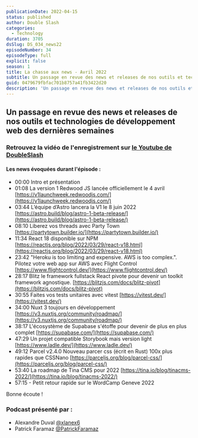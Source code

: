 ```yaml
---
publicationDate: 2022-04-15
status: published
author: Double Slash
categories:
  - Technology
duration: 3705
dsSlug: DS_034_news22
episodeNumber: 34
episodeType: full
explicit: false
season: 1
title: La chasse aux news - Avril 2022
subtitle: Un passage en revue des news et releases de nos outils et technologies de développement web des dernières semaines
guid: 0479679fbfac701b8757a41fb3422d20
description: 'Un passage en revue des news et releases de nos outils et technologies de développement web des dernières semaines Retrouvez la vidéo de l''enregistrement sur le Youtube de DoubleSlash Les news évoquées durant l''épisode : 00:00 Intro et présentation 01:08 La version 1 Redwood JS lancée officiellement le 4 avril https://v1launchweek.redwoodjs.com/ 03:44 L’équipe d’Astro lancera la V1 le 8 juin 2022 https://astro.build/blog/astro-1-beta-release/ 08:10 Liberez vos threads avec Party Town https://partytown.builder.io/ 11:34 React 18 disponible sur NPM https://reactjs.org/blog/2022/03/29/react-v18.html 23:42 "Heroku is too limiting and expensive. AWS is too complex.". Pilotez votre web app sur AWS avec Flight Control https://www.flightcontrol.dev/ 28:17 Blitz le framework fullstack React pivote pour devenir un toolkit framework agnostique. https://blitzjs.com/docs/blitz-pivot 30:55 Faites vos tests unitaires avec vitest https://vitest.dev/ 34:00 Nuxt 3 toujours en développement https://v3.nuxtjs.org/community/roadmap/ 38:17 L''écosystème de Supabase s''étoffe pour devenir de plus en plus complet https://supabase.com/ 47:29 Un projet compatible Storybook mais version light https://www.ladle.dev/ 49:12 Parcel v2.4.0 Nouveau parcer css (écrit en Rust) 100x plus rapides que CSSNano https://parceljs.org/blog/parcel-css/ 53:40 La roadmap de Tina CMS pour 2022 https://tina.io/blog/tinacms-2022/ 57:15 - Petit retour rapide sur le WordCamp Geneve 2022 Bonne écoute ! Podcast présenté par : Alexandre Duval @xlanex6 Patrick Faramaz @PatrickFaramaz'
---
```


## Un passage en revue des news et releases de nos outils et technologies de développement web des dernières semaines

### Retrouvez la vidéo de l'enregistrement sur [le Youtube de DoubleSlash](https://youtu.be/qH6m3WxUq9k)

#### Les news évoquées durant l'épisode :

- 00:00 Intro et présentation
- 01:08 La version 1 Redwood JS lancée officiellement le 4 avril [https://v1launchweek.redwoodjs.com/](https://v1launchweek.redwoodjs.com/)
- 03:44 L’équipe d’Astro lancera la V1 le 8 juin 2022 [https://astro.build/blog/astro-1-beta-release/](https://astro.build/blog/astro-1-beta-release/)
- 08:10 Liberez vos threads avec Party Town [https://partytown.builder.io/](https://partytown.builder.io/)
- 11:34 React 18 disponible sur NPM [https://reactjs.org/blog/2022/03/29/react-v18.html](https://reactjs.org/blog/2022/03/29/react-v18.html)
- 23:42 "Heroku is too limiting and expensive. AWS is too complex.". Pilotez votre web app sur AWS avec Flight Control [https://www.flightcontrol.dev/](https://www.flightcontrol.dev/)
- 28:17 Blitz le framework fullstack React pivote pour devenir un toolkit framework agnostique. [https://blitzjs.com/docs/blitz-pivot](https://blitzjs.com/docs/blitz-pivot)
- 30:55 Faites vos tests unitaires avec vitest [https://vitest.dev/](https://vitest.dev/)
- 34:00 Nuxt 3 toujours en développement [https://v3.nuxtjs.org/community/roadmap/](https://v3.nuxtjs.org/community/roadmap/)
- 38:17 L'écosystème de Supabase s'étoffe pour devenir de plus en plus complet [https://supabase.com/](https://supabase.com/)
- 47:29 Un projet compatible Storybook mais version light [https://www.ladle.dev/](https://www.ladle.dev/)
- 49:12 Parcel v2.4.0 Nouveau parcer css (écrit en Rust) 100x plus rapides que CSSNano [https://parceljs.org/blog/parcel-css/](https://parceljs.org/blog/parcel-css/)
- 53:40 La roadmap de Tina CMS pour 2022 [https://tina.io/blog/tinacms-2022/](https://tina.io/blog/tinacms-2022/)
- 57:15 - Petit retour rapide sur le WordCamp Geneve 2022

Bonne écoute !

### Podcast présenté par :

- Alexandre Duval [@xlanex6](https://twitter.com/xlanex6)
- Patrick Faramaz [@PatrickFaramaz](https://twitter.com/PatrickFaramaz)
